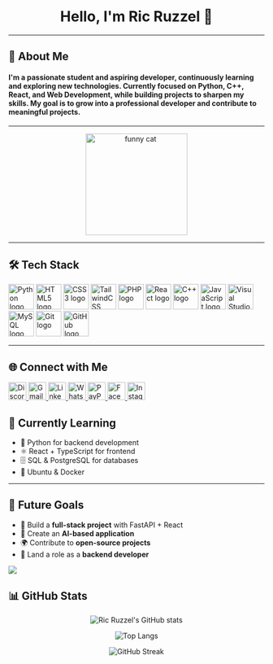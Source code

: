 <h1 align="center">Hello, I'm Ric Ruzzel 👋</h1>

---

<h2 align="left">🚀 About Me</h2>

<h4 align="left">
  I'm a passionate student and aspiring developer, continuously learning and exploring new technologies.  
  Currently focused on <b>Python, C++, React, and Web Development</b>, while building projects to sharpen my skills.  
  My goal is to grow into a professional developer and contribute to meaningful projects.
</h4>

---

<div align="center">
  <img height="200" src="https://media.tenor.com/E3MVEIoXf0cAAAAM/angry-cat.gif" alt="funny cat" />
</div>

---

<h2 align="left">🛠 Tech Stack</h2>

<div align="left">
  <img src="https://cdn.jsdelivr.net/gh/devicons/devicon/icons/python/python-original.svg" height="50" alt="Python logo" />
  <img src="https://cdn.jsdelivr.net/gh/devicons/devicon/icons/html5/html5-original.svg" height="50" alt="HTML5 logo" />
  <img src="https://cdn.jsdelivr.net/gh/devicons/devicon/icons/css3/css3-original.svg" height="50" alt="CSS3 logo" />
  <img src="https://cdn.jsdelivr.net/gh/devicons/devicon/icons/tailwindcss/tailwindcss-original-wordmark.svg" height="50" alt="TailwindCSS logo" />
  <img src="https://cdn.jsdelivr.net/gh/devicons/devicon/icons/php/php-original.svg" height="50" alt="PHP logo" />
  <img src="https://cdn.jsdelivr.net/gh/devicons/devicon/icons/react/react-original.svg" height="50" alt="React logo" />
  <img src="https://cdn.jsdelivr.net/gh/devicons/devicon/icons/cplusplus/cplusplus-original.svg" height="50" alt="C++ logo" />
  <img src="https://cdn.jsdelivr.net/gh/devicons/devicon/icons/javascript/javascript-original.svg" height="50" alt="JavaScript logo" />
  <img src="https://cdn.jsdelivr.net/gh/devicons/devicon/icons/visualstudio/visualstudio-plain.svg" height="50" alt="Visual Studio logo" />
  <img src="https://cdn.jsdelivr.net/gh/devicons/devicon/icons/mysql/mysql-original.svg" height="50" alt="MySQL logo" />
  <img src="https://cdn.jsdelivr.net/gh/devicons/devicon/icons/git/git-original.svg" height="50" alt="Git logo" />
  <img src="https://cdn.jsdelivr.net/gh/devicons/devicon/icons/github/github-original.svg" height="50" alt="GitHub logo" />
</div>

---

<h2 align="left">🌐 Connect with Me</h2>

<div align="left">
  <a href="https://discordapp.com/users/tashumii" target="_blank">
    <img src="https://img.shields.io/static/v1?message=Discord&logo=discord&label=&color=7289DA&logoColor=white&style=for-the-badge" height="35" alt="Discord" />
  </a>
  <a href="mailto:Ruzzel672@gmail.com" target="_blank">
    <img src="https://img.shields.io/static/v1?message=Gmail&logo=gmail&label=&color=D14836&logoColor=white&style=for-the-badge" height="35" alt="Gmail" />
  </a>
  <a href="https://www.linkedin.com/in/YOUR-LINKEDIN-USERNAME" target="_blank">
    <img src="https://img.shields.io/static/v1?message=LinkedIn&logo=linkedin&label=&color=0077B5&logoColor=white&style=for-the-badge" height="35" alt="LinkedIn" />
  </a>
  <a href="https://wa.me/YOUR-NUMBER" target="_blank">
    <img src="https://img.shields.io/static/v1?message=WhatsApp&logo=whatsapp&label=&color=25D366&logoColor=white&style=for-the-badge" height="35" alt="WhatsApp" />
  </a>
  <a href="https://www.paypal.me/YOUR-USERNAME" target="_blank">
    <img src="https://img.shields.io/static/v1?message=PayPal&logo=paypal&label=&color=00457C&logoColor=white&style=for-the-badge" height="35" alt="PayPal" />
  </a>
  <a href="https://www.facebook.com/ric.ruzzel.badlis/" target="_blank">
    <img src="https://img.shields.io/static/v1?message=Facebook&logo=facebook&label=&color=1877F2&logoColor=white&style=for-the-badge" height="35" alt="Facebook" />
  </a>
  <a href="https://www.instagram.com/YOUR-INSTAGRAM-USERNAME" target="_blank">
    <img src="https://img.shields.io/static/v1?message=Instagram&logo=instagram&label=&color=E4405F&logoColor=white&style=for-the-badge" height="35" alt="Instagram" />
  </a>
</div>



## 📖 Currently Learning

- 🐍 Python for backend development  
- ⚛️ React + TypeScript for frontend  
- 🗄️ SQL & PostgreSQL for databases  
- 🐧 Ubuntu & Docker  

---

## 🎯 Future Goals

- 🚀 Build a **full-stack project** with FastAPI + React  
- 🧠 Create an **AI-based application**  
- 🌍 Contribute to **open-source projects**  
- 💼 Land a role as a **backend developer**  
<img src="https://capsule-render.vercel.app/api?type=waving&color=gradient&height=120&section=footer"/>

<h2 align="left">📊 GitHub Stats</h2>

<div align="center">

  ![Ric Ruzzel's GitHub stats](https://github-readme-stats.vercel.app/api?username=Tashumii&show_icons=true&theme=tokyonight&hide_border=true)  

  ![Top Langs](https://github-readme-stats.vercel.app/api/top-langs/?username=YOUR-GITHUB-USERNAME&layout=compact&theme=tokyonight&hide_border=true)  

  ![GitHub Streak](https://github-readme-streak-stats.herokuapp.com/?user=YOUR-GITHUB-USERNAME&theme=tokyonight&hide_border=true)
</div>




